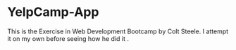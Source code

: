 # YelpCamp-App
This is the Exercise  in Web Development Bootcamp by Colt Steele. I attempt it on my own before seeing how he did it .
